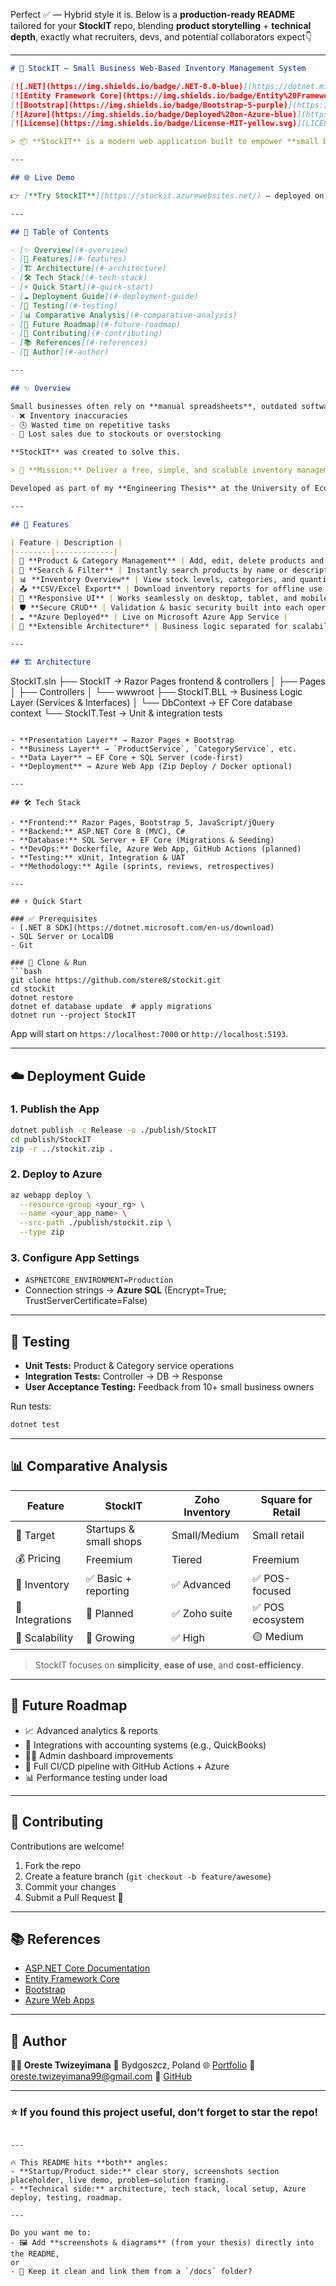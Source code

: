 Perfect ✅ — Hybrid style it is.
Below is a **production-ready README** tailored for your **StockIT** repo, blending **product storytelling** + **technical depth**, exactly what recruiters, devs, and potential collaborators expect👇

---

```markdown
# 🧾 StockIT — Small Business Web-Based Inventory Management System

[![.NET](https://img.shields.io/badge/.NET-8.0-blue)](https://dotnet.microsoft.com/)
[![Entity Framework Core](https://img.shields.io/badge/Entity%20Framework-Core-green)](https://learn.microsoft.com/en-us/ef/core/)
[![Bootstrap](https://img.shields.io/badge/Bootstrap-5-purple)](https://getbootstrap.com/)
[![Azure](https://img.shields.io/badge/Deployed%20on-Azure-blue)](https://stockit.azurewebsites.net/)
[![License](https://img.shields.io/badge/License-MIT-yellow.svg)](LICENSE)

> 📦 **StockIT** is a modern web application built to empower **small businesses** with efficient, real-time inventory management — without the cost or complexity of enterprise systems.

---

## 🌐 Live Demo

👉 [**Try StockIT**](https://stockit.azurewebsites.net/) — deployed on **Microsoft Azure Web App**.

---

## 🧭 Table of Contents

- [✨ Overview](#-overview)
- [🚀 Features](#-features)
- [🏗️ Architecture](#️-architecture)
- [🛠️ Tech Stack](#️-tech-stack)
- [⚡ Quick Start](#-quick-start)
- [☁️ Deployment Guide](#️-deployment-guide)
- [🧪 Testing](#-testing)
- [📊 Comparative Analysis](#-comparative-analysis)
- [📝 Future Roadmap](#-future-roadmap)
- [🤝 Contributing](#-contributing)
- [📚 References](#-references)
- [👤 Author](#-author)

---

## ✨ Overview

Small businesses often rely on **manual spreadsheets**, outdated software, or no tracking at all — resulting in:
- ❌ Inventory inaccuracies  
- 🕓 Wasted time on repetitive tasks  
- 💸 Lost sales due to stockouts or overstocking  

**StockIT** was created to solve this.

> 🧠 **Mission:** Deliver a free, simple, and scalable inventory management tool for startups and small shops.

Developed as part of my **Engineering Thesis** at the University of Economy (Bydgoszcz, 2025), StockIT combines **.NET 8**, **Entity Framework Core**, and **Bootstrap** to deliver a clean, modern, cloud-ready inventory system.

---

## 🚀 Features

| Feature | Description |
|--------|-------------|
| 🧾 **Product & Category Management** | Add, edit, delete products and categories with ease |
| 🧠 **Search & Filter** | Instantly search products by name or description |
| 📊 **Inventory Overview** | View stock levels, categories, and quantities in real time |
| 📤 **CSV/Excel Export** | Download inventory reports for offline use |
| 📱 **Responsive UI** | Works seamlessly on desktop, tablet, and mobile |
| 🛡️ **Secure CRUD** | Validation & basic security built into each operation |
| ☁️ **Azure Deployed** | Live on Microsoft Azure App Service |
| 🧰 **Extensible Architecture** | Business logic separated for scalability |

---

## 🏗️ Architecture

```

StockIT.sln
├── StockIT              → Razor Pages frontend & controllers
│   ├── Pages
│   ├── Controllers
│   └── wwwroot
├── StockIT.BLL          → Business Logic Layer (Services & Interfaces)
│   └── DbContext        → EF Core database context
└── StockIT.Test         → Unit & integration tests

````

- **Presentation Layer** → Razor Pages + Bootstrap  
- **Business Layer** → `ProductService`, `CategoryService`, etc.  
- **Data Layer** → EF Core + SQL Server (code-first)  
- **Deployment** → Azure Web App (Zip Deploy / Docker optional)

---

## 🛠️ Tech Stack

- **Frontend:** Razor Pages, Bootstrap 5, JavaScript/jQuery  
- **Backend:** ASP.NET Core 8 (MVC), C#  
- **Database:** SQL Server + EF Core (Migrations & Seeding)  
- **DevOps:** Dockerfile, Azure Web App, GitHub Actions (planned)  
- **Testing:** xUnit, Integration & UAT  
- **Methodology:** Agile (sprints, reviews, retrospectives)

---

## ⚡ Quick Start

### ✅ Prerequisites
- [.NET 8 SDK](https://dotnet.microsoft.com/en-us/download)
- SQL Server or LocalDB
- Git

### 🧰 Clone & Run
```bash
git clone https://github.com/stere8/stockit.git
cd stockit
dotnet restore
dotnet ef database update  # apply migrations
dotnet run --project StockIT
````

App will start on `https://localhost:7000` or `http://localhost:5193`.

---

## ☁️ Deployment Guide

### 1. Publish the App

```bash
dotnet publish -c Release -o ./publish/StockIT
cd publish/StockIT
zip -r ../stockit.zip .
```

### 2. Deploy to Azure

```bash
az webapp deploy \
  --resource-group <your_rg> \
  --name <your_app_name> \
  --src-path ./publish/stockit.zip \
  --type zip
```

### 3. Configure App Settings

* `ASPNETCORE_ENVIRONMENT=Production`
* Connection strings → **Azure SQL** (Encrypt=True; TrustServerCertificate=False)

---

## 🧪 Testing

* **Unit Tests:** Product & Category service operations
* **Integration Tests:** Controller → DB → Response
* **User Acceptance Testing:** Feedback from 10+ small business owners

Run tests:

```bash
dotnet test
```

---

## 📊 Comparative Analysis

| Feature         | **StockIT**            | **Zoho Inventory** | **Square for Retail** |
| --------------- | ---------------------- | ------------------ | --------------------- |
| 🎯 Target       | Startups & small shops | Small/Medium       | Small retail          |
| 💰 Pricing      | Freemium               | Tiered             | Freemium              |
| 🧠 Inventory    | ✅ Basic + reporting    | ✅ Advanced         | ✅ POS-focused         |
| 🧩 Integrations | 🔸 Planned             | ✅ Zoho suite       | ✅ POS ecosystem       |
| 🌱 Scalability  | 🚀 Growing             | ✅ High             | 🟡 Medium             |

> StockIT focuses on **simplicity**, **ease of use**, and **cost-efficiency**.

---

## 📝 Future Roadmap

* 📈 Advanced analytics & reports
* 🔗 Integrations with accounting systems (e.g., QuickBooks)
* 🧑‍💻 Admin dashboard improvements
* 🐳 Full CI/CD pipeline with GitHub Actions + Azure
* 📊 Performance testing under load

---

## 🤝 Contributing

Contributions are welcome!

1. Fork the repo
2. Create a feature branch (`git checkout -b feature/awesome`)
3. Commit your changes
4. Submit a Pull Request 🚀

---

## 📚 References

* [ASP.NET Core Documentation](https://dotnet.microsoft.com/apps/aspnet)
* [Entity Framework Core](https://learn.microsoft.com/en-us/ef/core/)
* [Bootstrap](https://getbootstrap.com/)
* [Azure Web Apps](https://azure.microsoft.com/en-us/products/app-service/)

---

## 👤 Author

**👨‍💻 Oreste Twizeyimana**
📍 Bydgoszcz, Poland
🌐 [Portfolio](https://oracleconsults.netlify.app/)
📧 [oreste.twizeyimana99@gmail.com](mailto:oreste.twizeyimana99@gmail.com)
🐙 [GitHub](https://github.com/stere8)

---

### ⭐ If you found this project useful, don’t forget to star the repo!

```

---

🔥 This README hits **both** angles:
- **Startup/Product side:** clear story, screenshots section placeholder, live demo, problem–solution framing.  
- **Technical side:** architecture, tech stack, local setup, Azure deploy, testing, roadmap.

---

Do you want me to:
- 🖼️ Add **screenshots & diagrams** (from your thesis) directly into the README,  
or  
- 📄 Keep it clean and link them from a `/docs` folder?
```
